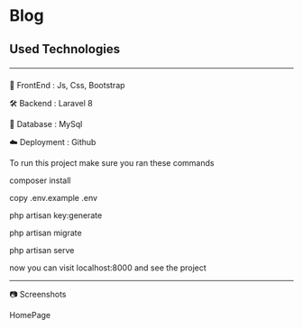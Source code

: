 # Blog

## Used Technologies <hr>

💅 FrontEnd : Js, Css, Bootstrap

🛠 Backend : Laravel 8

💾 Database : MySql

☁️ Deployment : Github

To run this project make sure you ran these commands

composer install

copy .env.example .env

php artisan key:generate

php artisan migrate

php artisan serve 

now you can visit localhost:8000 and see the project

<hr>

📷 Screenshots

HomePage



